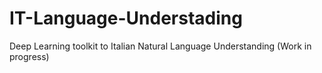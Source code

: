 # IT-Language-Understading
Deep Learning toolkit to Italian Natural Language Understanding
(Work in progress)
